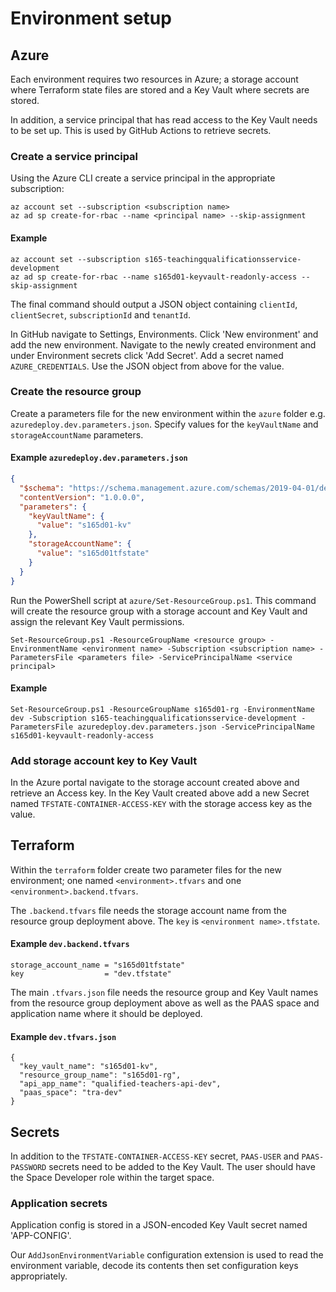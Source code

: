# Environment setup

## Azure

Each environment requires two resources in Azure; a storage account where Terraform state files are stored and a Key Vault where secrets are stored.

In addition, a service principal that has read access to the Key Vault needs to be set up. This is used by GitHub Actions to retrieve secrets.

### Create a service principal

Using the Azure CLI create a service principal in the appropriate subscription:

```
az account set --subscription <subscription name>
az ad sp create-for-rbac --name <principal name> --skip-assignment
```

#### Example
```
az account set --subscription s165-teachingqualificationsservice-development
az ad sp create-for-rbac --name s165d01-keyvault-readonly-access --skip-assignment
```

The final command should output a JSON object containing `clientId`, `clientSecret`, `subscriptionId` and `tenantId`.

In GitHub navigate to Settings, Environments. Click 'New environment' and add the new environment.
Navigate to the newly created environment and under Environment secrets click 'Add Secret'.
Add a secret named `AZURE_CREDENTIALS`. Use the JSON object from above for the value.


### Create the resource group

Create a parameters file for the new environment within the `azure` folder e.g. `azuredeploy.dev.parameters.json`.
Specify values for the `keyVaultName` and `storageAccountName` parameters.

#### Example **`azuredeploy.dev.parameters.json`**
```json
{
  "$schema": "https://schema.management.azure.com/schemas/2019-04-01/deploymentParameters.json#",
  "contentVersion": "1.0.0.0",
  "parameters": {
    "keyVaultName": {
      "value": "s165d01-kv"
    },
    "storageAccountName": {
      "value": "s165d01tfstate"
    }
  }
}
```

Run the PowerShell script at `azure/Set-ResourceGroup.ps1`. This command will create the resource group with a storage account and Key Vault and assign the relevant Key Vault permissions.

```
Set-ResourceGroup.ps1 -ResourceGroupName <resource group> -EnvironmentName <environment name> -Subscription <subscription name> -ParametersFile <parameters file> -ServicePrincipalName <service principal>
```

#### Example
```
Set-ResourceGroup.ps1 -ResourceGroupName s165d01-rg -EnvironmentName dev -Subscription s165-teachingqualificationsservice-development -ParametersFile azuredeploy.dev.parameters.json -ServicePrincipalName s165d01-keyvault-readonly-access
```


### Add storage account key to Key Vault

In the Azure portal navigate to the storage account created above and retrieve an Access key. In the Key Vault created above add a new Secret named `TFSTATE-CONTAINER-ACCESS-KEY` with the storage access key as the value.


## Terraform

Within the `terraform` folder create two parameter files for the new environment; one named `<environment>.tfvars` and one `<environment>.backend.tfvars`.

The `.backend.tfvars` file needs the storage account name from the resource group deployment above. The `key` is `<environment name>.tfstate`.

#### Example **`dev.backend.tfvars`**
```hcl
storage_account_name = "s165d01tfstate"
key                  = "dev.tfstate"
```

The main `.tfvars.json` file needs the resource group and Key Vault names from the resource group deployment above as well as the PAAS space and application name where it should be deployed.

#### Example **`dev.tfvars.json`**
```hcl
{
  "key_vault_name": "s165d01-kv",
  "resource_group_name": "s165d01-rg",
  "api_app_name": "qualified-teachers-api-dev",
  "paas_space": "tra-dev"
}
```

## Secrets

In addition to the `TFSTATE-CONTAINER-ACCESS-KEY` secret, `PAAS-USER` and `PAAS-PASSWORD` secrets need to be added to the Key Vault. The user should have the Space Developer role within the target space.

### Application secrets

Application config is stored in a JSON-encoded Key Vault secret named 'APP-CONFIG'.

Our `AddJsonEnvironmentVariable` configuration extension is used to read the environment variable, decode its contents then set configuration keys appropriately.
